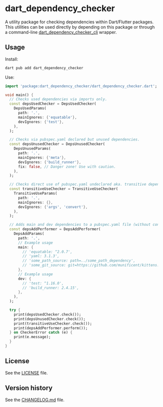 # dart_dependency_checker

A utility package for checking dependencies within Dart/Flutter packages. This utilities can be used directly by
depending on this package or through a command-line
[dart_dependency_checker_cli](https://pub.dev/packages/dart_dependency_checker_cli) wrapper.

## Usage

Install:

```bash
dart pub add dart_dependency_checker
```

Use:

```dart
import 'package:dart_dependency_checker/dart_dependency_checker.dart';

void main() {
  // Checks used dependencies via imports only.
  const depsUsedChecker = DepsUsedChecker(
    DepsUsedParams(
      path: '.',
      mainIgnores: {'equatable'},
      devIgnores: {'test'},
    ),
  );

  // Checks via pubspec.yaml declared but unused dependencies.
  const depsUnusedChecker = DepsUnusedChecker(
    DepsUnusedParams(
      path: '.',
      mainIgnores: {'meta'},
      devIgnores: {'build_runner'},
      fix: false, // Danger zone! Use with caution.
    ),
  );

  // Checks direct use of pubspec.yaml undeclared aka. transitive dependencies.
  const transitiveUseChecker = TransitiveUseChecker(
    TransitiveUseParams(
      path: '.',
      mainIgnores: {},
      devIgnores: {'args', 'convert'},
    ),
  );

  // Adds main and dev dependencies to a pubspec.yaml file (without consulting dart pub add).
  const depsAddPerformer = DepsAddPerformer(
    DepsAddParams(
      path: '.',
      // Example usage
      main: {
        // 'equatable: ^2.0.7',
        // 'yaml: 3.1.3',
        // 'some_path_source: path=../some_path_dependency',
        // 'some_git_source: git=https://github.com/munificent/kittens.git',
      },
      // Example usage
      dev: {
        // 'test: ^1.16.0',
        // 'build_runner: 2.4.15',
      },
    ),
  );

  try {
    print(depsUsedChecker.check());
    print(depsUnusedChecker.check());
    print(transitiveUseChecker.check());
    print(depsAddPerformer.perform());
  } on CheckerError catch (e) {
    print(e.message);
  }
}
 ```

## License

See the [LICENSE](LICENSE) file.

## Version history

See the [CHANGELOG.md](CHANGELOG.md) file.
